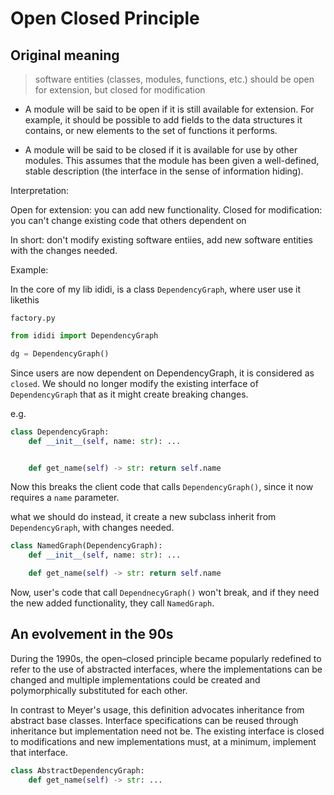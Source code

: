 
# Open Closed Principle

## Original meaning

> software entities (classes, modules, functions, etc.) should be open for extension, but closed for modification

- A module will be said to be open if it is still available for extension. For example, it should be possible to add fields to the data structures it contains, or new elements to the set of functions it performs.

- A module will be said to be closed if it is available for use by other modules. This assumes that the module has been given a well-defined, stable description (the interface in the sense of information hiding).

Interpretation:

Open for extension: you can add new functionality.
Closed for modification: you can't change existing code that others dependent on

In short: don't modify existing software entiies, add new software entities with the changes needed.

Example:

In the core of my lib ididi, is a class `DependencyGraph`, where user use it likethis

`factory.py`

```python
from ididi import DependencyGraph

dg = DependencyGraph()
```

Since users are now dependent on DependencyGraph, it is considered as `closed`.
We should no longer modify the existing interface of `DependencyGraph` that as it might create breaking changes.

e.g.

```python
class DependencyGraph:
    def __init__(self, name: str): ...


    def get_name(self) -> str: return self.name
```

Now this breaks the client code that calls `DependencyGraph()`, since it now requires a `name` parameter.

what we should do instead, it create a new subclass inherit from `DependencyGraph`, with changes needed.

```python
class NamedGraph(DependencyGraph):
    def __init__(self, name: str): ...

    def get_name(self) -> str: return self.name
```

Now, user's code that call `DependnecyGraph()` won't break, and if they need the new added functionality,
they call `NamedGraph`.

## An evolvement in the 90s

During the 1990s, the open–closed principle became popularly redefined to refer to the use of abstracted interfaces, where the implementations can be changed and multiple implementations could be created and polymorphically substituted for each other.

In contrast to Meyer's usage, this definition advocates inheritance from abstract base classes. Interface specifications can be reused through inheritance but implementation need not be. The existing interface is closed to modifications and new implementations must, at a minimum, implement that interface.

```python
class AbstractDependencyGraph:
    def get_name(self) -> str: ...
```